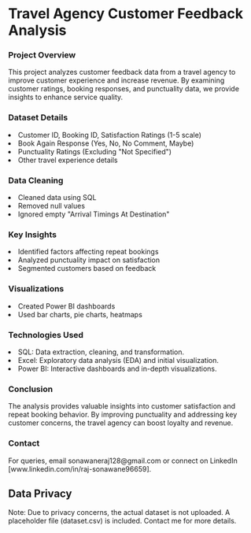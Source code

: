# Travel Agency Customer Feedback Analysis
<h3>Project Overview</h3>
<p>This project analyzes customer feedback data from a travel agency to improve customer experience and increase revenue. By examining customer ratings, booking responses, and punctuality data, we provide insights to enhance service quality.</p>

<h3>Dataset Details</h3>
<li>Customer ID, Booking ID, Satisfaction Ratings (1-5 scale)</li>
<li>Book Again Response (Yes, No, No Comment, Maybe)</li>
<li>Punctuality Ratings (Excluding "Not Specified")</li>
<li>Other travel experience details</li>

<h3>Data Cleaning</h3>
<li>Cleaned data using SQL</li>
<li>Removed null values</li>
<li>Ignored empty "Arrival Timings At Destination"</li>

<h3>Key Insights</h3>
<li>Identified factors affecting repeat bookings</li>
<li>Analyzed punctuality impact on satisfaction</li>
<li>Segmented customers based on feedback</li>

<h3>Visualizations</h3>
<li>Created Power BI dashboards</li>
<li>Used bar charts, pie charts, heatmaps</li>

<h3>Technologies Used</h3>
<li>SQL: Data extraction, cleaning, and transformation.</li>
<li>Excel: Exploratory data analysis (EDA) and initial visualization.</li>
<li>Power BI: Interactive dashboards and in-depth visualizations.</li>

<h3>Conclusion</h3>
<p>The analysis provides valuable insights into customer satisfaction and repeat booking behavior. By improving punctuality and addressing key customer concerns, the travel agency can boost loyalty and revenue.</p>

<h3>Contact</h3>
<p>For queries, email sonawaneraj128@gmail.com or connect on LinkedIn [www.linkedin.com/in/raj-sonawane96659].</p>

<h2>Data Privacy</h2>
Note: Due to privacy concerns, the actual dataset is not uploaded. A placeholder file (dataset.csv) is included. Contact me for more details.
